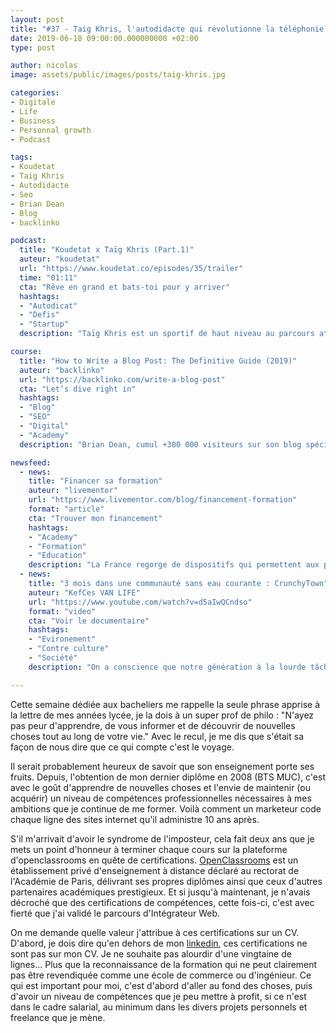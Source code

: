 ```yaml
---
layout: post
title: "#37 - Taig Khris, l'autodidacte qui révolutionne la téléphonie mobile"
date: 2019-06-18 09:00:00.000000000 +02:00
type: post

author: nicolas
image: assets/public/images/posts/taig-khris.jpg

categories:
- Digitale
- Life
- Business
- Personnal growth
- Podcast

tags:
- Koudetat
- Taig Khris
- Autodidacte
- Seo
- Brian Dean
- Blog
- backlinko

podcast:
  title: "Koudetat x Taïg Khris (Part.1)"
  auteur: "koudetat"
  url: "https://www.koudetat.co/episodes/35/trailer"
  time: "01:11"
  cta: "Rêve en grand et bats-toi pour y arriver"
  hashtags:
  - "Autodicat"
  - "Defis"
  - "Startup"
  description: "Taïg Khris est un sportif de haut niveau au parcours atypique qui est entré dans l’Histoire des sports extrêmes en devenant le champion du monde de roller le plus titré. Au-delà de son sport, Taïg a toujours eu la fibre de l’entrepreneuriat. Sans avoir été à l’école une seule fois, il est aujourd’hui le fondateur et CEO d’une startup dans les télécoms appelée onoff, qui a levé 15 millions d’euros. Une application qui permet d’avoir d'autres numéros de téléphone sans carte sim. Découvre le parcours étonnant de Taïg Khris, de son ambition, et de sa détermination a être le premier à révolutionner le monde des télécoms."

course:
  title: "How to Write a Blog Post: The Definitive Guide (2019)"
  auteur: "backlinko"
  url: "https://backlinko.com/write-a-blog-post"
  cta: "Let’s dive right in"
  hashtags:
  - "Blog"
  - "SEO"
  - "Digital"
  - "Academy"
  description: "Brian Dean, cumul +300 000 visiteurs sur son blog spécialisé en SEO chaque mois et est une référence de ce demaine. Il nous propose guide hyper complet (en anglais) et très bien documenté pour créer des articles de blog qui répondent à des contraintes de référencement naturel."

newsfeed:
  - news: 
    title: "Financer sa formation"
    auteur: "livementor"
    url: "https://www.livementor.com/blog/financement-formation"
    format: "article"
    cta: "Trouver mon financement"
    hashtags:
    - "Academy"
    - "Formation"
    - "Education"
    description: "La France regorge de dispositifs qui permettent aux porteurs de projet de faire financer leurs formations."
  - news: 
    title: "3 mois dans une communauté sans eau courante : CrunchyTown"
    auteur: "KefCes VAN LIFE"
    url: "https://www.youtube.com/watch?v=d5aIwQCndso"
    format: "video"
    cta: "Voir le documentaire"
    hashtags:
    - "Evironement"
    - "Contre culture"
    - "Société"
    description: "On a conscience que notre génération à la lourde tâche de trouver des solutions face aux enjeux climatiques actuels. Le modèle de société que nous avons pendant longtemps idéalisé et encore dominant aujourd’hui, n’est pas viable à long terme. Voici le quotidien des habitants de CrunchyTown qui répondent à leur façon à cet enjeu."    

---
```

Cette semaine dédiée aux bacheliers me rappelle la seule phrase apprise à la lettre de mes années lycée, je la dois à un super prof de philo : "N'ayez pas peur d'apprendre, de vous informer et de découvrir de nouvelles choses tout au long de votre vie." Avec le recul, je me dis que s'était sa façon de nous dire que ce qui compte c'est le voyage.

Il serait probablement heureux de savoir que son enseignement porte ses fruits. Depuis, l'obtention de mon dernier diplôme en 2008 (BTS MUC), c'est avec le goût d'apprendre de nouvelles choses et l'envie de maintenir (ou acquérir) un niveau de compétences professionnelles nécessaires à mes ambitions que je continue de me former. Voilà comment un marketeur code chaque ligne des sites internet qu'il administre 10 ans après.

S'il m'arrivait d'avoir le syndrome de l'imposteur, cela fait deux ans que je mets un point d'honneur à terminer chaque cours sur la plateforme d'openclassrooms en quête de certifications. [OpenClassrooms](https://openclassrooms.com/fr/) est un établissement privé d'enseignement à distance déclaré au rectorat de l'Académie de Paris, délivrant ses propres diplômes ainsi que ceux d'autres partenaires académiques prestigieux. Et si jusqu'à maintenant, je n'avais décroché que des certifications de compétences, cette fois-ci, c'est avec fierté que j'ai validé le parcours d'Intégrateur Web.

On me demande quelle valeur j'attribue à ces certifications sur un CV. D'abord, je dois dire qu'en dehors de mon [linkedin](https://www.linkedin.com/in/nicolasjouanno/), ces certifications ne sont pas sur mon CV. Je ne souhaite pas alourdir d'une vingtaine de lignes... Plus que la reconnaissance de la formation qui ne peut clairement pas être revendiquée comme une école de commerce ou d'ingénieur. Ce qui est important pour moi, c'est d'abord d'aller au fond des choses, puis d'avoir un niveau de compétences que je peu mettre à profit, si ce n'est dans le cadre salarial, au minimum dans les divers projets personnels et freelance que je mène.